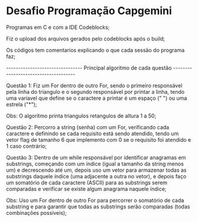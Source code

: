 # Desafio Programação Capgemini

Programas em C e com a IDE Codeblocks;

Fiz o upload dos arquivos gerados pelo codeblocks após o build;

Os códigos tem comentarios explicando o que cada sessão do programa faz;

-------------------------------- Principal algoritmo de cada questão -------------------------------------

Questão 1: Fiz um For dentro de outro For, sendo o primeiro responsável pela linha do triangulo e
o segundo responsável por printar a linha, tendo uma variavel que define se o caractere a printar
é um espaço (" ") ou uma estrela ("*");

Obs: O algoritmo printa triangulos retangulos de altura 1 a 50;

Questão 2: Percorro a string (senha) com um For, verificando cada caractere e definindo se cada 
requisito está sendo atendido, tendo um vetor flag de tamanho 6 que implemento com 0 se o requisito 
foi atendido e 1 caso contrário;

Questão 3: Dentro de um while responsável por identificar anagramas em substrings, começando com um 
índice (igual a tamanho da string menos um) e decrescendo até um, depois uso um vetor para armazenar
todas as substrings daquele índice (uma adjacente a outra no vetor), e depois faço um somatório de
cada caractere (ASCII) para as substrings serem comparadas e verificar se existe algum anagrama naquele 
índice;

Obs: Uso um For dentro de outro For para percorrer o somatório de cada substring e para garantir que 
todas as substrings serão comparadas (todas combinações possíveis);  


